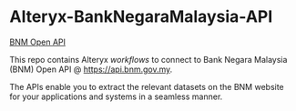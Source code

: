 # Alteryx-BankNegaraMalaysia-API

[BNM Open API](/images/bnm.api.png)

This repo contains Alteryx *workflows* to connect to Bank Negara Malaysia (BNM) Open API @ https://api.bnm.gov.my. 

The APIs enable you to extract the relevant datasets on the BNM website for your applications and systems in a seamless manner.
